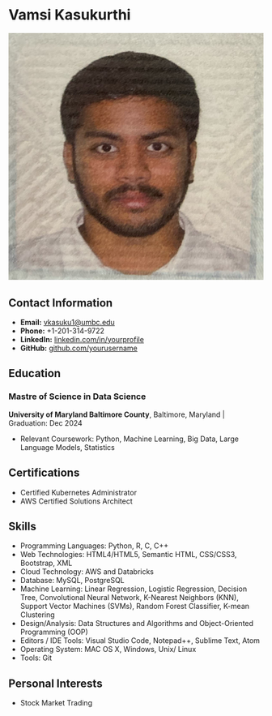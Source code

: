 # Vamsi Kasukurthi

![Headshot](headshot.jpg)

## Contact Information
- **Email:** vkasuku1@umbc.edu
- **Phone:** +1-201-314-9722
- **LinkedIn:** [linkedin.com/in/yourprofile](https://linkedin.com/in/vamsi-kasukurthi-648395191)
- **GitHub:** [github.com/yourusername](https://github.com/v-kasukurthi)

## Education
### Mastre of Science in Data Science
**University of Maryland Baltimore County**, Baltimore, Maryland | Graduation: Dec 2024
- Relevant Coursework: Python, Machine Learning, Big Data, Large Language Models, Statistics

## Certifications
- Certified Kubernetes Administrator
- AWS Certified Solutions Architect

## Skills
- Programming Languages: Python, R, C, C++
- Web Technologies: HTML4/HTML5, Semantic HTML, CSS/CSS3, Bootstrap, XML
- Cloud Technology: AWS and Databricks
- Database: MySQL, PostgreSQL
- Machine Learning: Linear Regression, Logistic Regression, Decision Tree, Convolutional Neural Network, K-Nearest Neighbors (KNN), Support Vector Machines (SVMs), Random Forest Classifier, K-mean Clustering
- Design/Analysis: Data Structures and Algorithms and Object-Oriented Programming (OOP)
- Editors / IDE Tools: Visual Studio Code, Notepad++, Sublime Text, Atom
- Operating System: MAC OS X, Windows, Unix/ Linux
- Tools: Git

## Personal Interests
- Stock Market Trading
